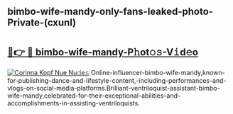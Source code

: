 ## bimbo-wife-mandy-only-fans​-leaked-photo​-Private-(cxunl)


# <h2><a href="https://mediaupload.pro?title=bimbo-wife-mandy&ref=git">🔗👉 🔴 bimbo-wife-mandy-P𝚑ot𝚘𝚜-V𝚒d𝚎o</a></h2>

[![Corinna Kopf Nue Nu𝚍e𝚜](https://i.imgur.com/0qMVB7G.gif)](https://mediaupload.pro?title=bimbo-wife-mandy&ref=git)
Online-influencer-bimbo-wife-mandy,known-for-publishing-dance-and-lifestyle-content,-including-performances-and-vlogs-on-social-media-platforms.Brilliant-ventriloquist-assistant-bimbo-wife-mandy,celebrated-for-their-exceptional-abilities-and-accomplishments-in-assisting-ventriloquists.  